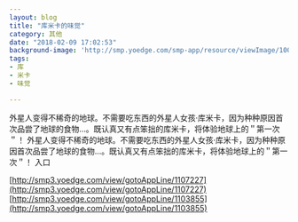 ```yaml
---
layout: blog
title: "库米卡的味觉"
category: 其他
date: "2018-02-09 17:02:53"
background-image: 'http://smp.yoedge.com/smp-app/resource/viewImage/1002714appline.png'
tags:
- 库
- 米卡
- 味觉

---
```

外星人变得不稀奇的地球。不需要吃东西的外星人女孩·库米卡，因为种种原因首次品尝了地球的食物…。既认真又有点笨拙的库米卡，将体验地球上的＂第一次＂！
外星人变得不稀奇的地球。不需要吃东西的外星人女孩·库米卡，因为种种原因首次品尝了地球的食物…。既认真又有点笨拙的库米卡，将体验地球上的＂第一次＂！
入口

[http://smp3.yoedge.com/view/gotoAppLine/1107227](http://smp3.yoedge.com/view/gotoAppLine/1107227)
[http://smp3.yoedge.com/view/gotoAppLine/1103855](http://smp3.yoedge.com/view/gotoAppLine/1103855)

        
